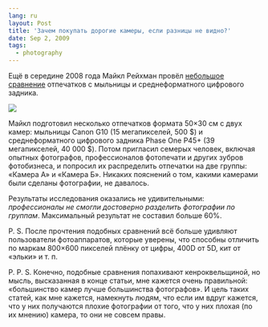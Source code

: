 ```yaml
---
lang: ru
layout: Post
title: 'Зачем покупать дорогие камеры, если разницы не видно?'
date: Sep 2, 2009
tags:
  - photography
---
```


Ещё в середине 2008 года Майкл Рейхман провёл [небольшое сравнение](http://www.luminous-landscape.com/reviews/kidding.shtml "You’ve Got to be Kidding!") отпечатков с мыльницы и среднеформатного цифрового задника.

![](/images/blog/reichmann-screen.jpg)

Майкл подготовил несколько отпечатков формата 50×30 см с двух камер: мыльницы Canon G10 (15 мегапикселей, 500 $) и среднеформатного цифрового задника Phase One P45+ (39 мегапикселей, 40 000 $). Потом пригласил семерых человек, включая опытных фотографов, профессионалов фотопечати и других зубров фотобизнеса, и попросил их распределить отпечатки на две группы: «Камера А» и «Камера Б». Никаких пояснений о том, какими камерами были сделаны фотографии, не давалось.

Результаты исследования оказались не удивительными: *профессионалы не смогли достоверно разделить фотографии по группам*. Максимальный результат не составил больше 60%.

P. S. После прочтения подобных сравнений всё больше удивляют пользователи фотоаппаратов, которые уверены, что способны отличить по маркам 800×600 пикселей плёнку от цифры, 400D от 5D, кит от «эльки» и т. п.

P. P. S. Конечно, подобные сравнения попахивают кенроквельщиной, но мысль, высказанная в конце статьи, мне кажется очень правильной: «большинство камер лучше большинства фотографов». И цель таких статей, как мне кажется, намекнуть людям, что если им вдруг кажется, что у них получаются плохие фотографии от того, что у них плохая (по их мнению) камера, то они не совсем правы.
